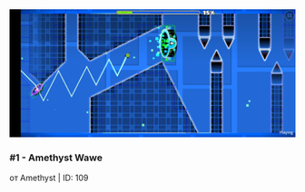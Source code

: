 <div class="demon-entry">
  <img src="Screenshot_2025-06-14-17-01-43-840_com.geode.launcher.jpg" alt="Ametyst Wawe">
  <h3>#1 - Amethyst Wawe</h3>
  <p>от Amethyst | ID: 109</p>
</div>
